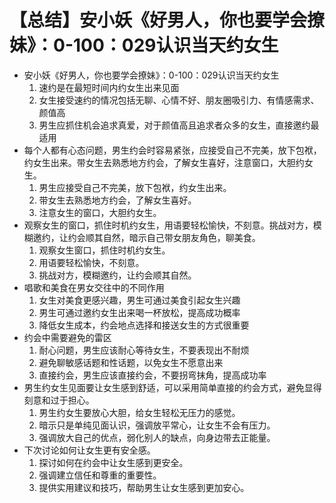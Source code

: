 # 【总结】安小妖《好男人，你也要学会撩妹》：0-100：029认识当天约女生

-   安小妖《好男人，你也要学会撩妹》：0-100：029认识当天约女生
    1.  速约是在最短时间内约女生出来见面
    2.  女生接受速约的情况包括无聊、心情不好、朋友圈吸引力、有情感需求、颜值高
    3.  男生应抓住机会追求真爱，对于颜值高且追求者众多的女生，直接邀约最适用
-   每个人都有心态问题，男生约会时容易紧张，应接受自己不完美，放下包袱，约女生出来。带女生去熟悉地方约会，了解女生喜好，注意窗口，大胆约女生。
    1.  男生应接受自己不完美，放下包袱，约女生出来。
    2.  带女生去熟悉地方约会，了解女生喜好。
    3.  注意女生的窗口，大胆约女生。
-   观察女生的窗口，抓住时机约女生，用语要轻松愉快，不刻意。挑战对方，模糊邀约，让约会顺其自然，暗示自己带女朋友角色，聊美食。
    1.  观察女生窗口，抓住时机约女生。
    2.  用语要轻松愉快，不刻意。
    3.  挑战对方，模糊邀约，让约会顺其自然。
-   唱歌和美食在男女交往中的不同作用
    1.  女生对美食更感兴趣，男生可通过美食引起女生兴趣
    2.  男生可通过邀约女生出来喝一杯放松，提高成功概率
    3.  降低女生成本，约会地点选择和接送女生的方式很重要
-   约会中需要避免的雷区
    1.  耐心问题，男生应该耐心等待女生，不要表现出不耐烦
    2.  避免聊敏感话题和性话题，以免女生不愿意出来
    3.  直接约会，男生应该直接约会，不要拐弯抹角，提高成功率
-   男生约女生见面要让女生感到舒适，可以采用简单直接的约会方式，避免显得刻意和过于担心。
    1.  男生约女生要放心大胆，给女生轻松无压力的感觉。
    2.  暗示只是单纯见面认识，强调放平常心，让女生不会有压力。
    3.  强调放大自己的优点，弱化别人的缺点，向身边带去正能量。
-   下次讨论如何让女生更有安全感。
    1.  探讨如何在约会中让女生感到更安全。
    2.  强调建立信任和尊重的重要性。
    3.  提供实用建议和技巧，帮助男生让女生感到更加安心。